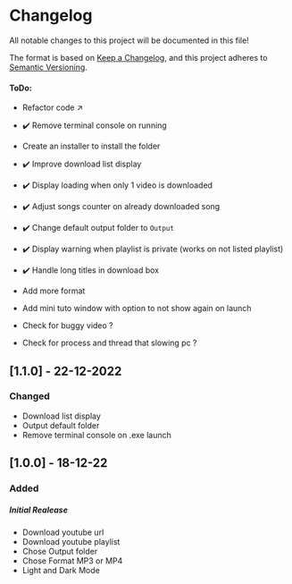 # Changelog
All notable changes to this project will be documented in this file!

The format is based on [Keep a Changelog](https://keepachangelog.com/en/1.0.0/),
and this project adheres to [Semantic Versioning](https://semver.org/spec/v2.0.0.html).

#### ToDo:
 - Refactor code :arrow_upper_right:
 
 - :heavy_check_mark: Remove terminal console on running
 - Create an installer to install the folder 
 - :heavy_check_mark: Improve download list display
 - :heavy_check_mark: Display loading when only 1 video is downloaded
 - :heavy_check_mark: Adjust songs counter on already downloaded song
 - :heavy_check_mark: Change default output folder to `Output`
 - :heavy_check_mark: Display warning when playlist is private (works on not listed playlist)
 - :heavy_check_mark: Handle long titles in download box

 - Add more format
 - Add mini tuto window with option to not show again on launch
 - Check for buggy video ? 
 - Check for process and thread that slowing pc ? 

## [1.1.0] - 22-12-2022
### Changed

- Download list display
- Output default folder
- Remove terminal console on .exe launch

## [1.0.0] - 18-12-22
### Added

##### Initial Realease

- Download youtube url
- Download youtube playlist
- Chose Output folder
- Chose Format MP3 or MP4
- Light and Dark Mode

